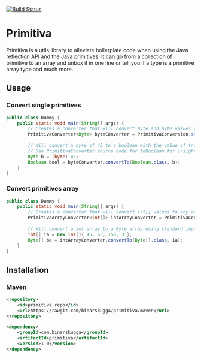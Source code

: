 [![Build Status](https://travis-ci.com/BinarSkugga/Primitiva.svg?branch=master)](https://travis-ci.com/BinarSkugga/Primitiva)
# Primitiva
Primitiva is a utils library to alleviate boilerplate code when using the Java reflection
API and the Java primitives. It can go from a collection of primitive to an array and unbox
it in one line or tell you if a type is a primitive array type and much more.

## Usage
### Convert single primitives
```java
public class Dummy {
    public static void main(String[] args) {
    	// Creates a converter that will convert Byte and byte values to any other primitives.
        PrimitivaConverter<Byte> byteConverter = PrimitivaConversion.single(Byte.class);
        
        // Will convert a byte of 45 to a boolean with the value of true.
        // See PrimitivaConverter source code for toBoolean for insight on how this is done.
        Byte b = (byte) 45;
        Boolean bool = byteConverter.convertTo(Boolean.class, b);
    }
}
```

### Convert primitives array
```java
public class Dummy {
    public static void main(String[] args) {
    	// Creates a converter that will convert int[] values to any other array of primitives.
        PrimitivaArrayConverter<int[]> intArrayConverter = PrimitivaConversion.array(int[].class);
        
        // Will convert a int array to a Byte array using standard implicit casting.
        int[] ia = new int[]{ 45, 63, 156, 3 };
        Byte[] ba = intArrayConverter.convertTo(Byte[].class, ia);
    }
}
```

## Installation
### Maven
```xml
<repository>
	<id>primitiva.repo</id>
	<url>https://rawgit.com/binarskugga/primitiva/maven</url>
</repository>
```
```xml
<dependency>
	<groupId>com.binarskugga</groupId>
	<artifactId>primitiva</artifactId>
	<version>1.0</version>
</dependency>
```